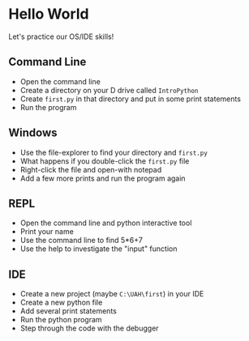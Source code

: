 # Hello World

Let's practice our OS/IDE skills!

## Command Line
  - Open the command line
  - Create a directory on your D drive called `IntroPython`
  - Create `first.py` in that directory and put in some print statements
  - Run the program
  
## Windows      
  - Use the file-explorer to find your directory and `first.py`
  - What happens if you double-click the `first.py` file
  - Right-click the file and open-with notepad
  - Add a few more prints and run the program again
  
## REPL
  - Open the command line and python interactive tool
  - Print your name
  - Use the command line to find 5*6+7
  - Use the help to investigate the "input" function
  
## IDE
  - Create a new project (maybe `C:\UAH\first`) in your IDE
  - Create a new python file
  - Add several print statements
  - Run the python program
  - Step through the code with the debugger